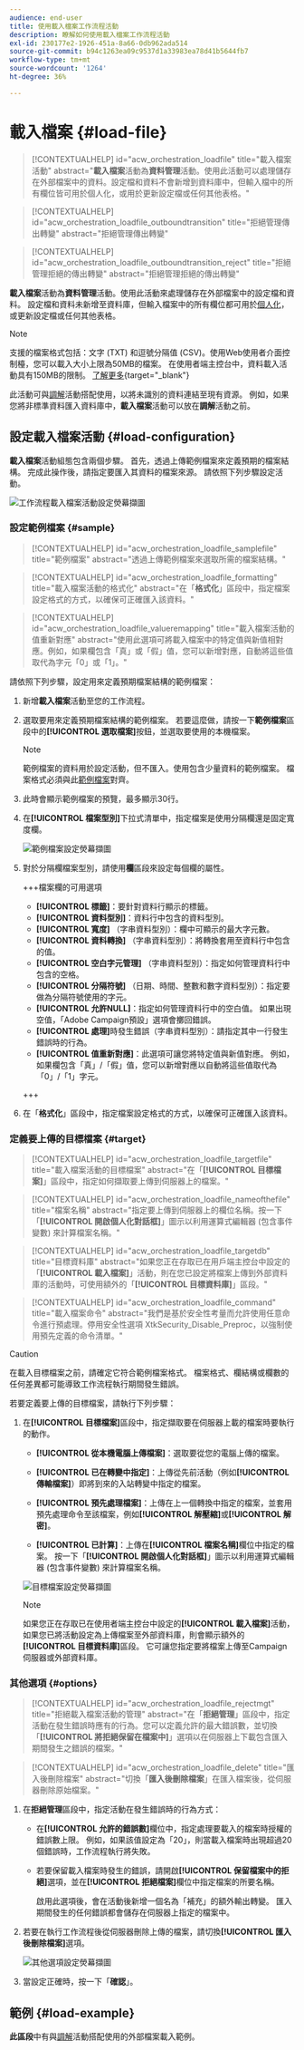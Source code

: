 ```yaml
---
audience: end-user
title: 使用載入檔案工作流程活動
description: 瞭解如何使用載入檔案工作流程活動
exl-id: 230177e2-1926-451a-8a66-0db962ada514
source-git-commit: b94c1263ea09c9537d1a33983ea78d41b5644fb7
workflow-type: tm+mt
source-wordcount: '1264'
ht-degree: 36%

---
```


# 載入檔案 {#load-file}

>[!CONTEXTUALHELP]
>id="acw_orchestration_loadfile"
>title="載入檔案活動"
>abstract="**載入檔案**&#x200B;活動為&#x200B;**資料管理**&#x200B;活動。使用此活動可以處理儲存在外部檔案中的資料。設定檔和資料不會新增到資料庫中，但輸入檔中的所有欄位皆可用於個人化，或用於更新設定檔或任何其他表格。"

>[!CONTEXTUALHELP]
>id="acw_orchestration_loadfile_outboundtransition"
>title="拒絕管理傳出轉變"
>abstract="拒絕管理傳出轉變"

>[!CONTEXTUALHELP]
>id="acw_orchestration_loadfile_outboundtransition_reject"
>title="拒絕管理拒絕的傳出轉變"
>abstract="拒絕管理拒絕的傳出轉變"

**載入檔案**&#x200B;活動為&#x200B;**資料管理**&#x200B;活動。使用此活動來處理儲存在外部檔案中的設定檔和資料。 設定檔和資料未新增至資料庫，但輸入檔案中的所有欄位都可用於[個人化](../../personalization/gs-personalization.md)，或更新設定檔或任何其他表格。

>[!NOTE]
>支援的檔案格式包括：文字 (TXT) 和逗號分隔值 (CSV)。使用Web使用者介面控制檯，您可以載入大小上限為50MB的檔案。 在使用者端主控台中，資料載入活動具有150MB的限制。 [了解更多](https://experienceleague.adobe.com/docs/campaign-web/v8/wf/design-workflows/load-file.html?lang=zh-Hant){target="_blank"}

此活動可與[調解](reconciliation.md)活動搭配使用，以將未識別的資料連結至現有資源。 例如，如果您將非標準資料匯入資料庫中，**載入檔案**&#x200B;活動可以放在&#x200B;**調解**&#x200B;活動之前。

## 設定載入檔案活動 {#load-configuration}

**載入檔案**&#x200B;活動組態包含兩個步驟。 首先，透過上傳範例檔案來定義預期的檔案結構。 完成此操作後，請指定要匯入其資料的檔案來源。 請依照下列步驟設定活動。

![工作流程載入檔案活動設定熒幕擷圖](../assets/workflow-load-file.png)

### 設定範例檔案 {#sample}

>[!CONTEXTUALHELP]
>id="acw_orchestration_loadfile_samplefile"
>title="範例檔案"
>abstract="透過上傳範例檔案來選取所需的檔案結構。"

>[!CONTEXTUALHELP]
>id="acw_orchestration_loadfile_formatting"
>title="載入檔案活動的格式化"
>abstract="在「**格式化**」區段中，指定檔案設定格式的方式，以確保可正確匯入該資料。"

>[!CONTEXTUALHELP]
>id="acw_orchestration_loadfile_valueremapping"
>title="載入檔案活動的值重新對應"
>abstract="使用此選項可將載入檔案中的特定值與新值相對應。例如，如果欄包含「真」或「假」值，您可以新增對應，自動將這些值取代為字元「0」或「1」。"

請依照下列步驟，設定用來定義預期檔案結構的範例檔案：

1. 新增&#x200B;**載入檔案**&#x200B;活動至您的工作流程。

1. 選取要用來定義預期檔案結構的範例檔案。 若要這麼做，請按一下&#x200B;**範例檔案**&#x200B;區段中的&#x200B;**[!UICONTROL 選取檔案]**&#x200B;按鈕，並選取要使用的本機檔案。

   >[!NOTE]
   >
   >範例檔案的資料用於設定活動，但不匯入。使用包含少量資料的範例檔案。 檔案格式必須與此[範例檔案](../../audience/file-audience.md#sample-file)對齊。

1. 此時會顯示範例檔案的預覽，最多顯示30行。

1. 在&#x200B;**[!UICONTROL 檔案型別]**&#x200B;下拉式清單中，指定檔案是使用分隔欄還是固定寬度欄。

   ![範例檔案設定熒幕擷圖](../assets/workflow-load-file-sample.png)

1. 對於分隔欄檔案型別，請使用&#x200B;**欄**&#x200B;區段來設定每個欄的屬性。

   +++檔案欄的可用選項

   * **[!UICONTROL 標籤]**：要針對資料行顯示的標籤。
   * **[!UICONTROL 資料型別]**：資料行中包含的資料型別。
   * **[!UICONTROL 寬度]** （字串資料型別）：欄中可顯示的最大字元數。
   * **[!UICONTROL 資料轉換]** （字串資料型別）：將轉換套用至資料行中包含的值。
   * **[!UICONTROL 空白字元管理]** （字串資料型別）：指定如何管理資料行中包含的空格。
   * **[!UICONTROL 分隔符號]** （日期、時間、整數和數字資料型別）：指定要做為分隔符號使用的字元。
   * **[!UICONTROL 允許NULL]**：指定如何管理資料行中的空白值。 如果出現空值，「Adobe Campaign預設」選項會擲回錯誤。
   * **[!UICONTROL 處理]**&#x200B;時發生錯誤（字串資料型別）：請指定其中一行發生錯誤時的行為。
   * **[!UICONTROL 值重新對應]**：此選項可讓您將特定值與新值對應。 例如，如果欄包含「真」/「假」值，您可以新增對應以自動將這些值取代為「0」/「1」字元。

   +++

1. 在「**格式化**」區段中，指定檔案設定格式的方式，以確保可正確匯入該資料。

### 定義要上傳的目標檔案 {#target}

>[!CONTEXTUALHELP]
>id="acw_orchestration_loadfile_targetfile"
>title="載入檔案活動的目標檔案"
>abstract="在「**[!UICONTROL 目標檔案]**」區段中，指定如何擷取要上傳到伺服器上的檔案。"

>[!CONTEXTUALHELP]
>id="acw_orchestration_loadfile_nameofthefile"
>title="檔案名稱"
>abstract="指定要上傳到伺服器上的欄位名稱。按一下「**[!UICONTROL 開啟個人化對話框]**」圖示以利用運算式編輯器 (包含事件變數) 來計算檔案名稱。"

>[!CONTEXTUALHELP]
>id="acw_orchestration_loadfile_targetdb"
>title="目標資料庫"
>abstract="如果您正在存取已在用戶端主控台中設定的「**[!UICONTROL 載入檔案]**」活動，則在您已設定將檔案上傳到外部資料庫的活動時，可使用額外的「**[!UICONTROL 目標資料庫]**」區段。"

>[!CONTEXTUALHELP]
>id="acw_orchestration_loadfile_command"
>title="載入檔案命令"
>abstract="我們是基於安全性考量而允許使用任意命令進行預處理。停用安全性選項 XtkSecurity_Disable_Preproc，以強制使用預先定義的命令清單。"

>[!CAUTION]
>
>在載入目標檔案之前，請確定它符合範例檔案格式。 檔案格式、欄結構或欄數的任何差異都可能導致工作流程執行期間發生錯誤。

若要定義要上傳的目標檔案，請執行下列步驟：

1. 在&#x200B;**[!UICONTROL 目標檔案]**&#x200B;區段中，指定擷取要在伺服器上載的檔案時要執行的動作。

   * **[!UICONTROL 從本機電腦上傳檔案]**：選取要從您的電腦上傳的檔案。

   * **[!UICONTROL 已在轉變中指定]**：上傳從先前活動（例如&#x200B;**[!UICONTROL 傳輸檔案]**）即將到來的入站轉變中指定的檔案。

   * **[!UICONTROL 預先處理檔案]**：上傳在上一個轉換中指定的檔案，並套用預先處理命令至該檔案，例如&#x200B;**[!UICONTROL 解壓縮]**&#x200B;或&#x200B;**[!UICONTROL 解密]**。

   * **[!UICONTROL 已計算]**：上傳在&#x200B;**[!UICONTROL 檔案名稱]**&#x200B;欄位中指定的檔案。 按一下「**[!UICONTROL 開啟個人化對話框]**」圖示以利用運算式編輯器 (包含事件變數) 來計算檔案名稱。

   ![目標檔案設定熒幕擷圖](../assets/workflow-load-file-config.png)

   >[!NOTE]
   >
   >如果您正在存取已在使用者端主控台中設定的&#x200B;**[!UICONTROL 載入檔案]**&#x200B;活動，如果您已將活動設定為上傳檔案至外部資料庫，則會顯示額外的&#x200B;**[!UICONTROL 目標資料庫]**&#x200B;區段。 它可讓您指定要將檔案上傳至Campaign伺服器或外部資料庫。

### 其他選項 {#options}

>[!CONTEXTUALHELP]
>id="acw_orchestration_loadfile_rejectmgt"
>title="拒絕載入檔案活動的管理"
>abstract="在「**拒絕管理**」區段中，指定活動在發生錯誤時應有的行為。您可以定義允許的最大錯誤數，並切換「**[!UICONTROL 將拒絕保留在檔案中]**」選項以在伺服器上下載包含匯入期間發生之錯誤的檔案。"

>[!CONTEXTUALHELP]
>id="acw_orchestration_loadfile_delete"
>title="匯入後刪除檔案"
>abstract="切換「**匯入後刪除檔案**」在匯入檔案後，從伺服器刪除原始檔案。"

1. 在&#x200B;**拒絕管理**&#x200B;區段中，指定活動在發生錯誤時的行為方式：

   * 在&#x200B;**[!UICONTROL 允許的錯誤數]**&#x200B;欄位中，指定處理要載入的檔案時授權的錯誤數上限。 例如，如果該值設定為「20」，則當載入檔案時出現超過20個錯誤時，工作流程執行將失敗。

   * 若要保留載入檔案時發生的錯誤，請開啟&#x200B;**[!UICONTROL 保留檔案中的拒絕]**&#x200B;選項，並在&#x200B;**[!UICONTROL 拒絕檔案]**&#x200B;欄位中指定檔案的所要名稱。

     啟用此選項後，會在活動後新增一個名為「補充」的額外輸出轉變。 匯入期間發生的任何錯誤都會儲存在伺服器上指定的檔案中。

1. 若要在執行工作流程後從伺服器刪除上傳的檔案，請切換&#x200B;**[!UICONTROL 匯入後刪除檔案]**&#x200B;選項。

   ![其他選項設定熒幕擷圖](../assets/workflow-load-file-options.png)

1. 當設定正確時，按一下「**確認**」。

## 範例 {#load-example}

**此區段**&#x200B;中有與[調解](reconciliation.md#reconciliation-example)活動搭配使用的外部檔案載入範例。
